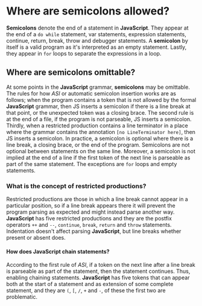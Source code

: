 # Where are **semicolons** allowed?

**Semicolons** denote the end of a statement in **JavaScript**. They appear at the end of a `do while` statement, var statements, expression statements, continue, return, break, throw and debugger statements. A **semicolon** by itself is a valid program as it's interpreted as an empty statement. Lastly, they appear in `for` loops to separate the expressions in a loop.

## Where are **semicolons** omittable?

At some points in the **JavaScript** grammar, **semicolons** may be omittable. The rules for how _ASI_ or automatic semicolon insertion works are as follows; when the program contains a token that is not allowed by the formal **JavaScript** grammar, then JS inserts a semicolon if there is a line break at that point, or the unexpected token was a closing brace. The second rule is at the end of a file, if the program is not parseable, JS inserts a semicolon. Thirdly, when a restricted production contains a line terminator in a place where the grammar contains the annotation `[no LineTerminator here]`, then JS inserts a semicolon. In practice, a semicolon is optional where there is a line break, a closing brace, or the end of the program. Semicolons are not optional between statements on the same line. Moreover, a semicolon is not implied at the end of a line if the first token of the next line is parseable as part of the same statement. The exceptions are `for` loops and empty statements.

### What is the concept of restricted productions?

Restricted productions are those in which a line break cannot appear in a particular position, so if a line break appears there it will prevent the program parsing as expected and might instead parse another way. **JavaScript** has five restricted productions and they are the postfix operators `++` and `--`, `continue`, `break`, `return` and `throw` statements. Indentation doesn't affect parsing **JavaScript**, but line breaks whether present or absent does.

#### How does **JavaScript** chain statements?

According to the first rule of _ASI_, if a token on the next line after a line break is parseable as part of the statement, then the statement continues. Thus, enabling chaining statements. **JavaScript** has five tokens that can appear both at the start of a statement and as extension of some complete statement, and they are `(`, `[`, `/`, `+` and `-`, of these the first two are problematic.
